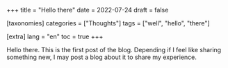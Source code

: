 +++
title = "Hello there"
date = 2022-07-24
draft = false

[taxonomies]
categories = ["Thoughts"]
tags = ["well", "hello", "there"]

[extra]
lang = "en"
toc = true
+++

Hello there. This is the first post of the blog. Depending if I feel like sharing something new, I may post a blog about it to share my experience.